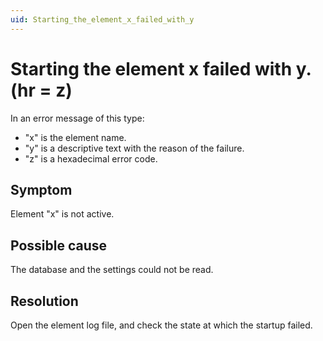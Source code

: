 ```yaml
---
uid: Starting_the_element_x_failed_with_y
---
```


# Starting the element x failed with y. (hr = z)

In an error message of this type:

- "x" is the element name.
- "y" is a descriptive text with the reason of the failure.
- "z" is a hexadecimal error code.

## Symptom

Element "x" is not active.

## Possible cause

The database and the settings could not be read.

## Resolution

Open the element log file, and check the state at which the startup failed.
